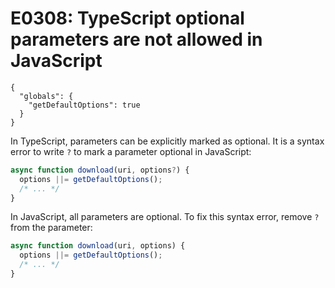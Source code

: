 # E0308: TypeScript optional parameters are not allowed in JavaScript

```config-for-examples
{
  "globals": {
    "getDefaultOptions": true
  }
}
```

In TypeScript, parameters can be explicitly marked as optional. It is a syntax
error to write `?` to mark a parameter optional in JavaScript:

```javascript
async function download(uri, options?) {
  options ||= getDefaultOptions();
  /* ... */
}
```

In JavaScript, all parameters are optional. To fix this syntax error, remove `?`
from the parameter:

```javascript
async function download(uri, options) {
  options ||= getDefaultOptions();
  /* ... */
}
```
